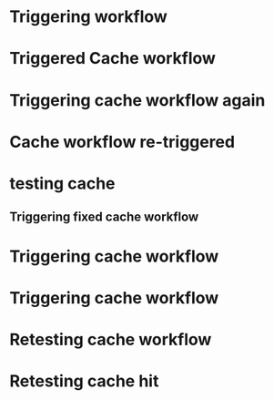 # Triggering workflow
# Triggered Cache workflow
# Triggering cache workflow again
# Cache workflow re-triggered
# testing cache
## Triggering fixed cache workflow
# Triggering cache workflow
# Triggering cache workflow
# Retesting cache workflow
# Retesting cache hit

